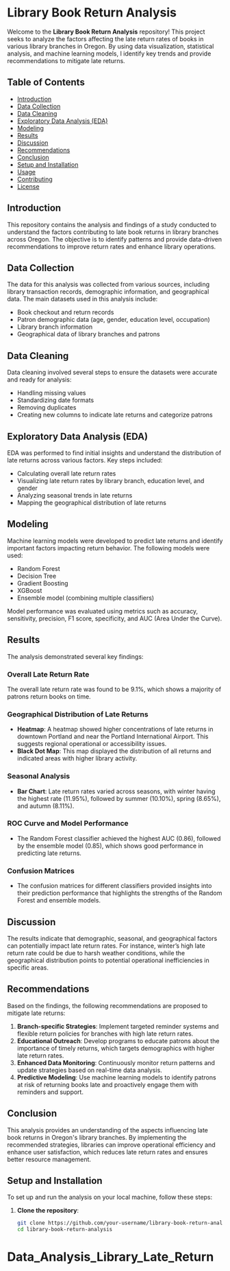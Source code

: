 # Library Book Return Analysis

Welcome to the **Library Book Return Analysis** repository! This project seeks to analyze the factors affecting the late return rates of books in various library branches in Oregon. By using data visualization, statistical analysis, and machine learning models, I identify key trends and provide recommendations to mitigate late returns.

## Table of Contents
- [Introduction](#introduction)
- [Data Collection](#data-collection)
- [Data Cleaning](#data-cleaning)
- [Exploratory Data Analysis (EDA)](#exploratory-data-analysis-eda)
- [Modeling](#modeling)
- [Results](#results)
- [Discussion](#discussion)
- [Recommendations](#recommendations)
- [Conclusion](#conclusion)
- [Setup and Installation](#setup-and-installation)
- [Usage](#usage)
- [Contributing](#contributing)
- [License](#license)

## Introduction
This repository contains the analysis and findings of a study conducted to understand the factors contributing to late book returns in library branches across Oregon. The objective is to identify patterns and provide data-driven recommendations to improve return rates and enhance library operations.

## Data Collection
The data for this analysis was collected from various sources, including library transaction records, demographic information, and geographical data. The main datasets used in this analysis include:
- Book checkout and return records
- Patron demographic data (age, gender, education level, occupation)
- Library branch information
- Geographical data of library branches and patrons

## Data Cleaning
Data cleaning involved several steps to ensure the datasets were accurate and ready for analysis:
- Handling missing values
- Standardizing date formats
- Removing duplicates
- Creating new columns to indicate late returns and categorize patrons

## Exploratory Data Analysis (EDA)
EDA was performed to find initial insights and understand the distribution of late returns across various factors. Key steps included:
- Calculating overall late return rates
- Visualizing late return rates by library branch, education level, and gender
- Analyzing seasonal trends in late returns
- Mapping the geographical distribution of late returns

## Modeling
Machine learning models were developed to predict late returns and identify important factors impacting return behavior. The following models were used:
- Random Forest
- Decision Tree
- Gradient Boosting
- XGBoost
- Ensemble model (combining multiple classifiers)

Model performance was evaluated using metrics such as accuracy, sensitivity, precision, F1 score, specificity, and AUC (Area Under the Curve).

## Results
The analysis demonstrated several key findings:

### Overall Late Return Rate
The overall late return rate was found to be 9.1%, which shows a majority of patrons return books on time.

### Geographical Distribution of Late Returns
- **Heatmap**: A heatmap showed higher concentrations of late returns in downtown Portland and near the Portland International Airport. This suggests regional operational or accessibility issues.
- **Black Dot Map**: This map displayed the distribution of all returns and indicated areas with higher library activity.

### Seasonal Analysis
- **Bar Chart**: Late return rates varied across seasons, with winter having the highest rate (11.95%), followed by summer (10.10%), spring (8.65%), and autumn (8.11%).

### ROC Curve and Model Performance
- The Random Forest classifier achieved the highest AUC (0.86), followed by the ensemble model (0.85), which shows good performance in predicting late returns.

### Confusion Matrices
- The confusion matrices for different classifiers provided insights into their prediction performance that highlights the strengths of the Random Forest and ensemble models.

## Discussion
The results indicate that demographic, seasonal, and geographical factors can potentially impact late return rates. For instance, winter’s high late return rate could be due to harsh weather conditions, while the geographical distribution points to potential operational inefficiencies in specific areas.

## Recommendations
Based on the findings, the following recommendations are proposed to mitigate late returns:
1. **Branch-specific Strategies**: Implement targeted reminder systems and flexible return policies for branches with high late return rates.
2. **Educational Outreach**: Develop programs to educate patrons about the importance of timely returns, which targets demographics with higher late return rates.
3. **Enhanced Data Monitoring**: Continuously monitor return patterns and update strategies based on real-time data analysis.
4. **Predictive Modeling**: Use machine learning models to identify patrons at risk of returning books late and proactively engage them with reminders and support.

## Conclusion
This analysis provides an understanding of the aspects influencing late book returns in Oregon's library branches. By implementing the recommended strategies, libraries can improve operational efficiency and enhance user satisfaction, which reduces late return rates and ensures better resource management.

## Setup and Installation
To set up and run the analysis on your local machine, follow these steps:

1. **Clone the repository**:
   ```bash
   git clone https://github.com/your-username/library-book-return-analysis.git
   cd library-book-return-analysis
# Data_Analysis_Library_Late_Return
